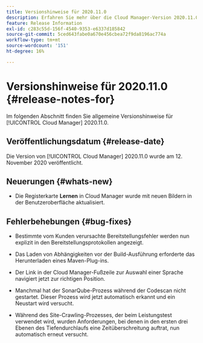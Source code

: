 ```yaml
---
title: Versionshinweise für 2020.11.0
description: Erfahren Sie mehr über die Cloud Manager-Version 2020.11.0.
feature: Release Information
exl-id: c283c55d-156f-4540-9353-e6337d185842
source-git-commit: 5ced643fabe0a670e456cbea72f9da8196ac774a
workflow-type: tm+mt
source-wordcount: '151'
ht-degree: 16%

---
```


# Versionshinweise für 2020.11.0 {#release-notes-for}

Im folgenden Abschnitt finden Sie allgemeine Versionshinweise für [!UICONTROL Cloud Manager] 2020.11.0.

## Veröffentlichungsdatum {#release-date}

Die Version von [!UICONTROL Cloud Manager] 2020.11.0 wurde am 12. November 2020 veröffentlicht.

## Neuerungen {#whats-new}

* Die Registerkarte **Lernen** in Cloud Manager wurde mit neuen Bildern in der Benutzeroberfläche aktualisiert.

## Fehlerbehebungen {#bug-fixes}

* Bestimmte vom Kunden verursachte Bereitstellungsfehler werden nun explizit in den Bereitstellungsprotokollen angezeigt.

* Das Laden von Abhängigkeiten vor der Build-Ausführung erforderte das Herunterladen eines Maven-Plug-ins.

* Der Link in der Cloud Manager-Fußzeile zur Auswahl einer Sprache navigiert jetzt zur richtigen Position.

* Manchmal hat der SonarQube-Prozess während der Codescan nicht gestartet. Dieser Prozess wird jetzt automatisch erkannt und ein Neustart wird versucht.

* Während des Site-Crawling-Prozesses, der beim Leistungstest verwendet wird, wurden Anforderungen, bei denen in den ersten drei Ebenen des Tiefendurchlaufs eine Zeitüberschreitung auftrat, nun automatisch erneut versucht.
